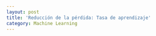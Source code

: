 ```yaml
---
layout: post
title: 'Reducción de la pérdida: Tasa de aprendizaje'
category: Machine Learning
---
```

